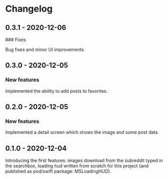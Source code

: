 # Changelog

## 0.3.1 - 2020-12-06

### Fixes

Bug fixes and minor UI improvements

## 0.3.0 - 2020-12-05

### New features

Implemented the ability to add posts to favorites.

## 0.2.0 - 2020-12-05

### New features

Implemented a detail screen which shows the image and some post data

## 0.1.0 - 2020-12-04

Introducing the first features: images download from the subreddit typed in the searchbox, loading hud written from scratch for this project (and published as pod/swift package: MSLoadingHUD). 

